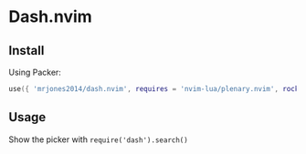 # Dash.nvim

## Install

Using Packer:

```lua
use({ 'mrjones2014/dash.nvim', requires = 'nvim-lua/plenary.nvim', rocks = { 'xml2lua' } })
```

## Usage

Show the picker with `require('dash').search()`
